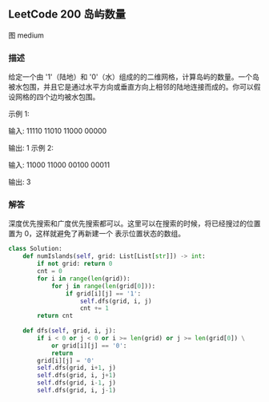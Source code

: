 ## LeetCode  200 岛屿数量
图
medium
### 描述
给定一个由 '1'（陆地）和 '0'（水）组成的的二维网格，计算岛屿的数量。一个岛被水包围，并且它是通过水平方向或垂直方向上相邻的陆地连接而成的。你可以假设网格的四个边均被水包围。

示例 1:

输入:
11110
11010
11000
00000

输出: 1
示例 2:

输入:
11000
11000
00100
00011

输出: 3
### 解答
深度优先搜索和广度优先搜索都可以。这里可以在搜索的时候，将已经搜过的位置置为 0，这样就避免了再新建一个
表示位置状态的数组。

```Python
class Solution:
    def numIslands(self, grid: List[List[str]]) -> int:
        if not grid: return 0
        cnt = 0
        for i in range(len(grid)):
            for j in range(len(grid[0])):
                if grid[i][j] == '1':
                    self.dfs(grid, i, j)
                    cnt += 1
        return cnt
    
    def dfs(self, grid, i, j):
        if i < 0 or j < 0 or i >= len(grid) or j >= len(grid[0]) \
            or grid[i][j] == '0':
            return 
        grid[i][j] = '0'
        self.dfs(grid, i+1, j)
        self.dfs(grid, i, j+1)        
        self.dfs(grid, i-1, j)        
        self.dfs(grid, i, j-1)   
```

